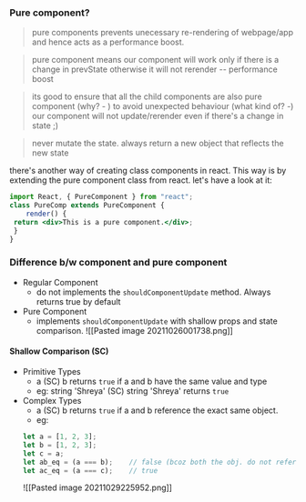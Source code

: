 ### Pure component?
> pure components prevents unecessary re-rendering of webpage/app and hence acts as a performance boost.

> pure component means our component will work only if there is a change in prevState otherwise it will not rerender -- performance boost

> its good to ensure that all the child components are also pure component (why? - ) to avoid unexpected behaviour (what kind of? -) our component will not update/rerender even if there's a change in state ;) 

> never mutate the state. always return a new object that reflects the new state

there's another way of creating class components in react. This way is by extending the pure component class from react. let's have a look at it:

```jsx
import React, { PureComponent } from "react";
class PureComp extends PureComponent {
 	render() {
 return <div>This is a pure component.</div>;
 }
}
```

### Difference b/w component and pure component
- Regular Component
	- do not implements the `shouldComponentUpdate` method. Always returns true by default
- Pure Component
	- implements `shouldComponentUpdate` with shallow props and state comparison.
![[Pasted image 20211026001738.png]]

#### Shallow Comparison (SC)
- Primitive Types
	- a (SC) b returns `true` if a and b have the same value and type
	- eg: string 'Shreya' (SC) string 'Shreya' returns `true`
- Complex Types
	- a (SC) b returns `true` if a and b reference the exact same object.
	- eg:
	```js
	let a = [1, 2, 3];
	let b = [1, 2, 3];
	let c = a;
	let ab_eq = (a === b);    // false (bcoz both the obj. do not reference to the same obj.)
	let ac_eq = (a === c);    // true
	```
	![[Pasted image 20211029225952.png]]